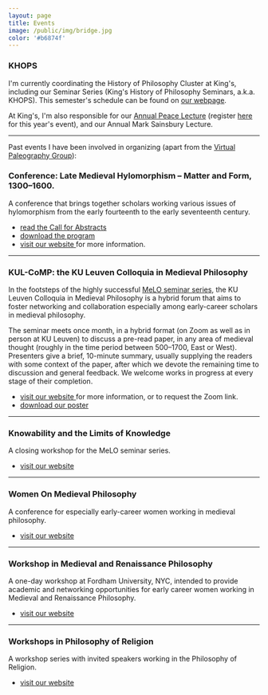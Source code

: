 ```yaml
---
layout: page
title: Events
image: /public/img/bridge.jpg
color: '#b6874f'
---
```


### KHOPS

I'm currently coordinating the History of Philosophy Cluster at King's, including our Seminar Series (King's History of Philosophy Seminars, a.k.a. KHOPS). This semester's schedule can be found on <a href="http://kclhop.wordpress.com/events-2/" target="_blank">our webpage</a>.

At King's, I'm also responsible for our <a href="https://www.kcl.ac.uk/events/series/kings-annual-peace-lecture" target="_blank">Annual Peace Lecture</a> (register <a href="https://www.eventbrite.co.uk/e/annual-peace-lecture-tickets-522509569187" target="_blank">here</a> for this year's event), and our Annual Mark Sainsbury Lecture.

---

Past events I have been involved in organizing (apart from the <a href="{{ site.baseurl }}/4_Latin" > Virtual Paleography Group</a>):


### Conference: Late Medieval Hylomorphism – Matter and Form, 1300–1600.

A conference that brings together scholars working various issues of hylomorphism from the early fourteenth to the early seventeenth century.

- <a href="{{ site.baseurl }}/3_events/CFP_hylomorphism.pdf" > read the Call for Abstracts </a>
- <a href="{{ site.baseurl }}/3_events/Program_hylo22.pdf" > download the program </a>
- <a href = "https://hiw.kuleuven.be/dwmc/conferences-lectures/hylomorphism" target="_blank"> visit our website </a> for more information.


---

### KUL-CoMP: the KU Leuven Colloquia in Medieval Philosophy

In the footsteps of the highly successful <a href = "https://meloseminar.wordpress.com" target="_blank"> MeLO seminar series</a>, the KU Leuven Colloquia in Medieval Philosophy is a hybrid forum that aims to foster networking and collaboration especially among early-career scholars in medieval philosophy.

The seminar meets once month, in a hybrid format (on Zoom as well as in person at KU Leuven) to discuss a pre-read paper, in any area of medieval thought (roughly in the time period between 500–1700, East or West). Presenters give a brief, 10-minute summary, usually supplying the readers with some context of the paper, after which we devote the remaining time to discussion and general feedback. We welcome works in progress at every stage of their completion.

- <a href = "https://kulecomp.wordpress.com" target = "_blank"> visit our website </a> for more information, or to request the Zoom link.
- <a href="{{ site.baseurl }}/3_events/kulcomp_spring.pdf" > download our poster </a>


<!-- <img align="center" shadow = "0" src="/public/img/puzzle2.png" width="800" padding="0"> -->

---


### Knowability and the Limits of Knowledge

A closing workshop for the MeLO seminar series.

- <a href="https://meloseminar.wordpress.com/knowability-seminar/" target="_blank">visit our website</a>


---

### Women On Medieval Philosophy

A conference for especially early-career women working in medieval philosophy.

- <a href="https://hiw.kuleuven.be/dwmc/conferences-lectures/womedieval" target="_blank">visit our website</a>


---

### Workshop in Medieval and Renaissance Philosophy

A one-day workshop at Fordham University, NYC, intended  to provide academic and networking opportunities for early career women working in Medieval and Renaissance Philosophy.

- <a href = "https://medphilworkshop.wordpress.com" target="_blank"> visit our website </a>

---

### Workshops in Philosophy of Religion

A workshop series with invited speakers working in the Philosophy of Religion.

- <a href="http://zitavtoth.com/public/archive/Religion/">visit our website</a>




